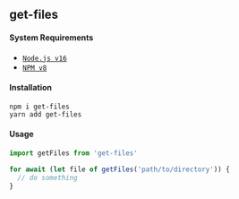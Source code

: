 ## get-files

#### System Requirements

- [`Node.js v16`](https://github.com/nodejs/node/releases/tag/v16.0.0)
- [`NPM v8`](https://github.com/npm/cli/releases/tag/v8.0.0)

#### Installation

```sh-session
npm i get-files
yarn add get-files
```

#### Usage

```js
import getFiles from 'get-files'

for await (let file of getFiles('path/to/directory')) {
  // do something
}
```

